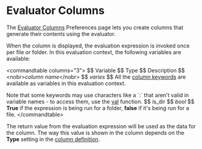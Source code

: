 # Evaluator Columns

The [Evaluator Columns](/Manual/preferences/preferences_categories/file_display_columns/evaluator_columns.md) Preferences page lets you create columns that generate their contents using the evaluator.

When the column is displayed, the evaluation expression is invoked once per file or folder. In this evaluation context, the following variables are available:

\<commandtable columns="3"\> \$\$ Variable \$\$ Type \$\$ Description \$\$ \<nobr\>*column name*\</nobr\> \$\$ *varies* \$\$ All the [column keywords](/Manual/reference/metadata_keywords/keywords_for_columns.md) are available as variables in this evaluation context.

Note that some keywords may use characters like a \`:\` that aren't valid in variable names - to access them, use the [val](/Manual/reference/evaluator/val.md) function. \$\$ is_dir \$\$ *bool* \$\$ **True** if the expression is being run for a folder, **false** if it's being run for a file. \</commandtable\>

The return value from the evaluation expression will be used as the data for the column. The way this value is shown in the column depends on the **Type** setting in the [column definition](/Manual/preferences/preferences_categories/file_display_columns/evaluator_columns.md).
